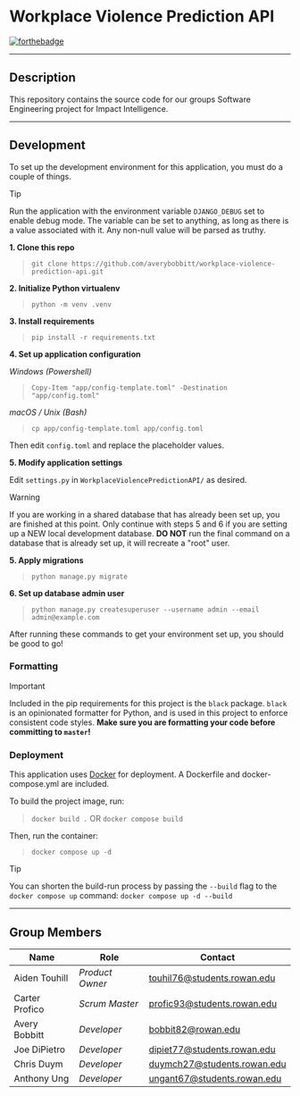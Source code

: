 # Workplace Violence Prediction API

[![forthebadge](https://forthebadge.com/images/badges/made-with-python.svg)](https://forthebadge.com)

---

## Description

This repository contains the source code for our groups Software Engineering project for Impact Intelligence.

---

## Development

To set up the development environment for this application, you must do a couple of things.

> [!TIP]
> Run the application with the environment variable `DJANGO_DEBUG` set to enable debug mode. The variable can be set
> to anything, as long as there is a value associated with it. Any non-null value will be parsed as truthy.

**1. Clone this repo**
> `git clone https://github.com/averybobbitt/workplace-violence-prediction-api.git`

**2. Initialize Python virtualenv**
> `python -m venv .venv`

**3. Install requirements**
> `pip install -r requirements.txt`

**4. Set up application configuration**

_Windows (Powershell)_
> `Copy-Item "app/config-template.toml" -Destination "app/config.toml"`

_macOS / Unix (Bash)_
> `cp app/config-template.toml app/config.toml`

Then edit `config.toml` and replace the placeholder values.

**5. Modify application settings**

Edit `settings.py` in `WorkplaceViolencePredictionAPI/` as desired.

> [!WARNING]
> If you are working in a shared database that has already been set up, you are finished at this point.
> Only continue with steps 5 and 6 if you are setting up a NEW local development database.
> **DO NOT** run the final command on a database that is already set up, it will recreate a "root" user.

**5. Apply migrations**
> `python manage.py migrate`

**6. Set up database admin user**
> `python manage.py createsuperuser --username admin --email admin@example.com`

After running these commands to get your environment set up, you should be good to go!

### Formatting

> [!IMPORTANT]
> Included in the pip requirements for this project is the `black` package. `black` is an opinionated formatter for
> Python, and is used in this project to enforce consistent code styles. **Make sure you are formatting your code before
committing to `master`!**

### Deployment

This application uses [Docker](https://www.docker.com/) for deployment. A Dockerfile and docker-compose.yml are included.

To build the project image, run:
> `docker build .`
OR
> `docker compose build`

Then, run the container:
> `docker compose up -d`

> [!TIP]
> You can shorten the build-run process by passing the `--build` flag to the `docker compose up` command:
> `docker compose up -d --build`

---

## Group Members

| Name           | Role            | Contact                                                           |
|----------------|-----------------|-------------------------------------------------------------------|
| Aiden Touhill  | *Product Owner* | [touhil76@students.rowan.edu](mailto:touhil76@students.rowan.edu) |
| Carter Profico | *Scrum Master*  | [profic93@students.rowan.edu](mailto:profic93@students.rowan.edu) |
| Avery Bobbitt  | *Developer*     | [bobbit82@rowan.edu](mailto:bobbit82@rowan.edu)                   |
| Joe DiPietro   | *Developer*     | [dipiet77@students.rowan.edu](mailto:dipiet77@students.rowan.edu) |
| Chris Duym     | *Developer*     | [duymch27@students.rowan.edu](mailto:duymch27@students.rowan.edu) |
| Anthony Ung    | *Developer*     | [ungant67@students.rowan.edu](mailto:ungant67@students.rowan.edu) |
